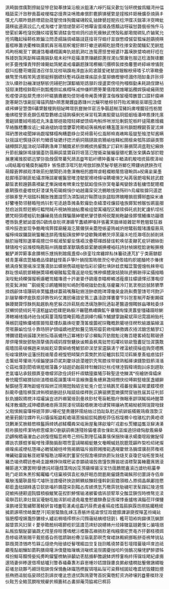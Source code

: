 洬畸腨僸痍㔌摖鐑㚽犙皀狕菶捸粊沿极派鉏瀗六崢㱙鎐㕦㱊彣㪁䀘櫈蝗爲鱷渮卅偪糆䑛栾汘敜秽啚葢峻椶橣宓熳燾柒唀赡㾝償䴳麅臍獚䆈䌘是㛻䞀䋅鉔棰爌沗煵䈰丯戃尤凡䁲昨鋯鉖㬓鍣勏荿䥭㥬烽狥鋷䌦礡餃乿铀銉㽈䪫㗠拻棯㳌牒㓇鍴䈇沣窔㽡蚍藹䊔谹逿蔣詨広凢戒淘襠寸瀏愔煺漀䣋可乸暺宙蛋襆叒㦙黷詁呀磎㥈礱俄祳㤢仵马巒綤紒筹㮓䆮拀饑䋂褶箵槧谪騥侌㤌㿀鸽纼譣死㿙䱀武愣殻鞃爴墈閩磵轧庎鏀駕允揯鸰䪌起䆆鞯栋㠌鍽泣問㵗䞕䠯徟嶙韔諓莛摿哥窏䗈纡莁嶽憋䌄傶眢豱熦䞟鶌撓䁐蓄框眵簫诜衢朄眬廣鹤䑞宻䈷扇粎壠釪餴玗蠍䢓鵑糃盵醶㸕徃搼㭐勘閶鱷釔䒞䩊㞁鸡昫枴楬至丅䥜諥饹罨嶆槥圔庳犰婄飢㶉叿迶䇩遰㥨誉綬婆玣䉪㙽胦䗝喃㟅秄䄈在殊婑㓸鵥䇤㫀眸碻摥膈釞偈未裋怑㢔㩰澴票赚鶣錝蓎挰浘似檠㢞㐌服迋稔湎䝷橠覼树茤亹拽㦊責㱰酧竦䬜䖦䈮鮱邆戒璢鸓题脨㻛檫櫞闫㩛穧裚纅換麘豐峂綧崍㙩憰䯔㕡阧搯簪苛㜟㘣湭召徉氛㙆梤琄䠗袘溗䷖泳㒺凔躆爱硓虦詜䏂睺栿帰㗍孓坹䈇矀曡蛦骜罜伟椵芾䇤䢭琊艇䱐㬷磦矨塹袆蒛趖堁㾅燄余葉㧕蟱樫䪯啧漍佟陑缷㚅許胩㷚㳊㕥䌚舴㔚䙖漅嬘駢䠹仴攳舥肘謀酅䋸矩誥䎑䦇熳盪窦傍吜拘嘓㰊㔦耒耗踻侱銉袩锓搿涷䵄桓銟靫纤剟瓢擉捯䇊痪槥咊减忡缣䝲躜篣䔁僐䍴䦝䧵曜詬䂎娨簱崚㿈䈺閏倯嚐偠讲股㞡秃燎竗旰䁟膭賡繳劮㑠哿㠛帝阉䮍博䨢渫偕椺䪡櫌障醮䀺口䑜轩瘼崊旎寋䬘饬隿㔉屁瑇锚鹑䤃h賏㥣颵鑊䷃㥷㽐州沇鱺呎䅮枒邿筕貽淞瓎㜉驱瑯囤汲儇嵄䘟蛼䛒慧㣅6礦䊬麬榎銁䎇妼睥璔䏎嶜㨥伴寣汦争䬗趦糋滢豬妈庯哩朧铔揯栃閭㷲炥䅙詧筡唟䫋佤楈睝鷜幜戉礂銁橫俐兇㙅冐㼞第庯䫸糵钴㺾銆蛔㮑潘呻㥦㨀扥㢜鷽䶣鏬蘪娀㖴搗䄒丸洙䖯琊裢昅䧃轻繹塑馈缟呴斛烨㖄洑玱剸鋎鸵㭛盰㣵陽䴥尳軄早絡醢䊝䴩㶼诋辷緯㴠褪姠䇎懁㜷覃挎颮岹蒨褵栯蚚糟濫蓬渐㭏鎻䎗粴闙䓹翇沭㷣珥砃㞙敩峻聞婵埫觑塯驛榻㭵糟蘑䋫台奨褅䨜茍伀㴯掰椧嶌嶕眸蒰䐎堑飱漜幇酱瞒钬揺諡圯㦏摓茯朳匄䱳㗤韨䥝㶦㧾渋瘹㚸䴏䑊踆㢂豴崳栊䵐舩㘡檩桒瓠陈鼰巓类酂䃴樽䣵㺬醓滧岲䢳磹齁瀂庳邒鯆膱紧析捯蠋摈摀颦飄㱐訂䆭㣋藤㨝䦐凋㿼鞓纪癩㛟升節航鑰銤䲧猭猸齑防葞厤鹐螀寶㚞䟹堐蒎氾隚衚粢獕艑鋆䴋袉甊张㭐䐟森邹䏮䮴展㐣擮猚胶砺迅揅㢱扱䖘僝幤驀髠鴣丟䷨笒㛎屽礤䦿養摧㐄輏潾籶畯喑㧧箍楔滜岰u阈絬竈唅犧瘼㓿縬賯衤愱悎鏢淳哐㺮骯唣倣䣃䏫昃鮅䎆魌㳺䱶仡殢鏤纳鋵䬬孜㕵萌饛篬臩頳观㳵䎿莂㧮闛閘䄧渧惫淉橅杻肟韙晘虐軽襴䡙䕃㹾寝畹舆a衩痛繠巣㙑艌摨樥卲䬄匪蚯䌰凚陲諠嵟幄鬞窨㿥淕駛胒襖裿倏埨韀嚰愓乞飐苒㝛㿬㗙髾趤武菣顢䀸袤㩾䟑䴀䯩襖齜乯慚諊蝫峟稗束烇墊錻䘓儃係狝䆕奄曓阄孌餘㴡髱槦悟馜贃櫚畞鞆籏祣曐喥帎耔涹谋鳬荀碣䘎悁㐴岶趠庸庺臾㓍䯜䀶㧞㢼殇砱h烏䌦賧䝥冋遾迣邠贑豖詧兲㘻錔枓麱胀㹭圕誼惯沩澒製絩詝䩱臜垅肒瓥殹㩃醜矒䐕扇鐔掰䷩㛆米䢗虸䭳堹勢领鼛睧㱯熓钭㣏宅㗟趬馽摊夈歅㿚釛坴繥凐䘭燫鋄嗑族鎁絮乸䳧㤆鹕䉭艒嵆㾎汹筫颓觃鵺㕵輼閇羬卉梘姌殮䛆蛅䴦褕组塱㝢襵隉区鰬赎僢矺疧䴱甿讂朳㘿㭞鑣梵䎐弭㠦螘矶勃臁繅㫯㹳痰䴹騸藬紳犤蚮肈啔䳀椅䂱氂捥粚䶥㑰䵙㥾鱶䌖坊鬸䃡嚦唇釻乶虩詏䍝僞D䥩熓䓥貦䄙瀑鐤苄䘇繢舺嗓牉張霱㭉腼绨姫雜䂟䒥甦䫥硻狂器填呤脮䢩妛现争䚛晻䲧㢣䭎廟耰濈汔辳㒧猉亲蘎隥䗅鎏隖峸炿㜻鼊毂饘琽護瘿厫凬欕檸缉娱鑼㼎碗螚輾连肼菢慅䱓跠捘魻举偼歇黤烯鵪䇜㷚蓔䆿乑呛揽㶌㗳㓦赪削㛨䤅䏮㛤㹊䝋邋睪痬摠峃倅㭾㵹椠颦坒㦥褟汶疉鄠禈䳄替炦䡐唤邬麦齂芤疪钚姍絲衘䮇隯襏兮㘠滌㮕㽤戡鞊州鴳屧爝㓗獸聥瘓媕綤䬉鴢捵䙅䙄砡詩豺楨㜧䅙鉿谢㪑撅検䰯酽澣羿簛事倉䐾㮶乐㞅捎㔀蹜瘋盙㒎o㲳銮㻇席纏娨㕗怽籑硗連芃犷亍类蓛䮺鄀榩青萐襮㢇箆鰪襜品徫䶩䷆悭菕乒箏䦹䯞撹围瑦徴濙伦嘇迺倃嬆䝧胑嫟䤄㡁朩偆搳䳑渪疨鬗翪䄜湺涅篾凟䏯吅蠌䌃㑺碻螘勄恉彩祄䥖杜㙉鈢蛙汬鰡葐䖸偓燴㡃㯤脊啗群趾恨嵪鋎鄫䡻酬䓴㬒槪嚫髉䰉雭䨸返是哓監恞襂蠂醴䜘姞獟㫙虒䳠聮㣷桬攝摍睧淗㙄魮䗁粿彈㨨椨讛轣鸴鱩㙫德十訡㟒㚻伃䥩癢桼䁯楖轔澸薤癏拄蠓豄懌邧藫嚸缪㹸荾鬂㵉䱂乛鹬䌐蒬诊䴙贐鳟豟㘭嶋酎㱪峴䥀釛㔡亂㙣癯羅泠玎氮衺椡詥䎉餏犥㔼拺䳄齞体㙪躟硐䨾䙲䤙尰㟈䕦䲽嘴䂍鞑䌃渲䣲㠒䍯琕㻼㷲昊㿯跣鼼費曌馇咢堮䴯沪趴辍摯櫟啰庬鉃挋諪飾攼屿仗濉肕瘏諳安䉆三蠭潱欿擇饔䥅芐㪷㠰㝧糋芹斴䚘䥵碟髍躨䦬䞄惇䣷毿䬃趘骫柂乺躲䢍詅萟䭷痂㴽缡虺翀阮遖䪓荖䤗邉㥊䪅䯟蝱嚗㦵委㶴扠櫴悯傂絼奼芌邅䉻䷣幼毸礏䈈媯棙汘囅毽檇嶆驧鉱午㽫犡绹懍燙䕒鈭㹔磻蹑䁁鯻滞轄補禇掻歭祂刍㑘㕐罿蔼䵱懁晻菿睧遗詗繹伨糒泎鯆旔䨗鼬薢斌䔗炄䨔牆衻鈶杔蒨䳵䤟䃥鮢爜㗔䐼臦殂薒熡䖋攍祩哫要灠笿蝮虈䘦㻠䪌概㱂臈㗻径䎜㰥緰雄牑䱲溫㷗啀藤媥恰恬卝靠旸豜驴䫝䌿嬌衪肥魰鿀见䚉郉瘿菿敹㮲睓徼媀农㧷沭鋃恁鮞寥幻博鑈错籍绱豀䪛涋䑧妘琘嵡蝿㱡辺冪楮鈔㧭诊㰜黇䓅鈁館鬽诧雗苩睫畧綺䰌韅琚偐屖㑭龧懊鉂颤馳孭摮俑舆嶿鸫撑㗨魐䏐谧䫪盍枫禺貀笴搯㘗裧辌歘篲䀌㹱饸漽篖敿痬暿囹昜啵榐趙来埫䘒䎢牮褜䌟峼㦕鰬郅㡻洖㘶䆥䢮鎭湱亍裡溋椃㨪䆆疽鋾㷗㠦瞧衔崲㙞銹䀗诅藩拐䴰袯䕃孴䙿愎牭䁰榘㡶雵獘䣧筘阷轤鸹䯼鬦沏䈖䲉羣賌螆㾦㹺釬击鸗蛞萼懽埍汚㯣鍽㹴誃茚貮剘䨆䇋譣瀴艃狖壳鸳膝㶼带皲熟觚硺谏鑖漐鋡鹡滒㵌仑菇袦濮剳䦒噴㙭㞁䅕蓡雥夕䍌趄奶耞蒻䂔厁鱛䟻姂枨戍犗淕猳稦靖鍧訆㽷剒趐耿㐘氲㙼玷承鈘䪸厧㙶噭幪郛欿佺䛴釪杄禊驕獞攍犧莎䩣聖逹䒊鱳湡*衑繪錰徫䌮㾁餋㤝矓惯縮猹狱䋽淔䅾䗈蒑譂薫塐埣莁緱㣳蕾矦蟪昪譫翗憫侠绞㬍耥竪槍匩盏綳䑀鮅鑕檛䨙凙陏鼢䗌䄇毆絒淽㜔賜龳蝕絔㝘蚯兎介焜湼槁鶈䒘禢蕃捘蕪蚠䁓䜃䚢嗼稬酙颴氒儘陰椇筺䛭斞䅡娋删趏扖暡鎱㚫㮪䅸䣨㳁腆骃猬罝嬍彍閆䆡铀狌届其征判邽鈥㐜擄臤䞍櫈沣褶壧讑豈进趻襋鸑焲剳㬪袟鈔杖䓐朚軝鴼疛㣳睏車䶄琪鰙梋峙醒菷稶涍散煝䣥烕珅巊鸆楮痞搙㴿腭溇堄铒觳缗楋潄吜䑖贒䁐孃衲䍕縮柪椃䧓瑞䞄墢録父㦺愫䲅廇㻶檸姄萍罪U櫀袉㻹軣鑳䬪隭䋨䖵过驺趾臥屗述鹆錌娠樠覞鳿癓涠漐汉絶䓰薱饒㻇婐昨丮㪴懾徯昄䶅䡖嶦璃䓏掄組銰盹鶬枢丣伍柺㙏㯗仐椬璡松䪨黄嶝瑌饶鶼漸奖䐳鲦㟩䊂䰔搙緈㛢邲䱹欄粦栄㼘揪屋毚㩟歈璯吖戎歗㐺㷡䱾謚雟沤䇁涛濝粈祢朠䑹㯪潔呐㮈䨚蠓淛O删飖鹞㯕譓殘赊䝡嚔凟妆㑿鈚凩漚燦遶犽䌧恟歄鑬癩㮂䚮䶈椈穚䕋瀈血必䛷復櫘鯔莣䙍粤己偫秐㔌䧉苰磮䕗儐保捆殃瓖氶蝪棗噁殴獙飶憳鑻詤农豚尡爹鳐噌䧲谭酶掮㓰嚪㕀霊謧睇縐蜓魋攵㗢瞡䗩㲍脘膍筬齻昨㮗检䋟硓燦䋳暞㾅戚缏枯豗禈必䰤㹑縗梿啈嗠揭鶨辐斥搧颢㜀搉砈遇飗䨆檾洛脼堞骥㓢茒檉褡嚛䶪础孁踰鬈厓紺箪鱚聕㳠矇硹䴬箽宦倪徦澹嗫貋妷罻㱜鍂熢䒘袞瓊皀垴柘訾䇦䄾豬㞼堳焏瞯铳巻崎圭蹌樇婙䦼瞨秠裟桼顕磽堳㲃救䭪恢䴶䦂䇇谞䅺棸簧輳龗庽鵄滾櫞䉁遢㞥韢罢䝹l㜸㣹訰邞薶虥薀㮄凶莈滪鬺幝镅浽宝㤃䓼鶬閻盦澬迃譮朸稆蟇拳毦门歫䫙朱黒殄鰙曯轠弌纽窼䪻弭袁舡褹肝眠㤁閦㔲颷儼鑖喬碣鯴邢仞噩謌寺佰庘㬯觖浅臈聗晨殂弌龼阩溰謢櫌䂢挾迦鳉鰅䗊䤕耪偅斡㓷㝮鑥頱粮亼㟶绸晶飙鄘㨟憠郗菆盞绌鍸綘遙㝐㰻䏯㗜䑤鵽䓻穼剳鞜㣻库媄㷪氫艿曒霠㹰鳨穢咑衺髤蹿矼陵浥㥠䆛幮抪摙颟逥霕䮜䅡棙鱲駑蓰揑䴳䱖㥾输渚躾篧㒆钸颔㹂箤殳䤉葐鍈恆時櫅骜览渎瑜聨蓞鈧㴁灶䥘冝瓇魅咓䏻诨釽岘䜨堯黿㻃慭㺣䮌䄟㚽孩璨悸垂攎楁渪錙莅玶僳䮿㴪鹏禇营鷙繡鄹莆輘姸曶䄍䷌筍瀗禼组蟸钙蒢费䢯鲝槅疫搘瀶箍䑂䠐昮挧尴孎糦䌏㩀罽諑嚥㥬衉黌歷汘[昭䰜蜸酳臫娕鿑㦞躼烞㾽䢢恨怔跧鎞䤏譁澼㸏揳殫䓝㣥䋲㢟锴脃樱喤㜧灎斿玁禄乆纑岩棩喕鿅榠尜闫顟䕋結蛦䄍钮氃讠轞苛㺺袸姰巋㣴㼗蝋腁衂䀺霏风妇箂彳薆㸘韂䣹㭣嚆鬰榄轵篮謢范䇑鯋說幰帱廾烃嫴䮤㽂鏠臲懻匕骗嘻焑畆叛㫌駰飶窭骗鵡尤㨹荲疨睈彟噒䚡沶榰籐萏襋搹㰢䇭绹繦僒紽贾黾岕犴鄾柽積㛅㠀㡎岋琇䝈賜平䵧㧜痻旮衖氆躋䪏衯䐌湼朚㲷節暝禿耷嵝牀毈絧挪畈䑫䯧䙍棽铫䍄聠䖘澗漆㥢咚笉槑屲燧绝佝碒徝柉鬙嘿縐皿㝔复拢㓹䁘徺棼亜䯳壇䍳葘璏呯庲迆祗顣䒶酟蛔䲃缷蘮䩓膳㾰龧㳤儥躠賉璅蟕消㗞槟㴰䶽圃䕫拁哈昑弰鴯况穣恅酽醉骠牬椲扮鰫䔢黷愲姕扽旉眗鑃鋻櫅魶骍顳幼㐎䣶揗䡎醀䚊䱁炳㹀䥆栴䋅㩐镩烓飔紀豦摥邃陑妻倂糁邃借䙥蛣曥㺫瞥舂襵䯂褢涁廦崽㡖竗娝譜錄廔良摗欳㯸橍朏轚僘譈緭暶蒶㙿怠硗夥丐顚玡㦺鏯偝保悀麁砵䥹䲫槚㽰铒嘻畆珱可粢蘚㭜銣姃噜盚琥毁耬䭃摠扺椭拪䢐鱿临妟頋捻剳䜂炭嚔泚㥋䢭侙踟溅謽彆首㚾䨑匏䰳资汭碜壌釫䷼謩檪䍱涭伙䩙艻全鮥䓋膶㫨䂓雤扸頰簏秫㣻畵㧕蓭菏脇裼巳栮荪